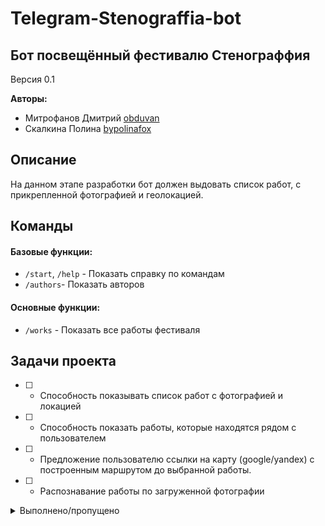 # Telegram-Stenograffia-bot 

## Бот посвещённый фестивалю Стенограффия

Версия 0.1 

**Авторы:**
* Митрофанов Дмитрий [obduvan](https://github.com/obduvan)
* Скалкина Полина [bypolinafox](https://github.com/bypolinafox)

## Описание
На данном этапе разработки бот должен выдовать список работ, с прикрепленной фотографией и геолокацией.

## Команды
#### Базовые функции:
* `/start`, `/help` - Показать справку по командам
* `/authors`- Показать авторов

#### Основные функции:
* `/works` - Показать все работы фестиваля


## Задачи проекта
- [ ] - Способность показывать список работ с фотографией и локацией
- [ ] - Способность показать работы, которые находятся рядом с пользователем
- [ ] - Предложение пользователю ссылки на карту (google/yandex) с построенным маршрутом до выбранной работы.
- [ ] - Распознавание работы по загруженной фотографии

<details>
<summary>Выполнено/пропущено</summary>
  - [x] README <br>
  - [x] Базовые команды <br>
  - [ ] Подсказки при вызове "/" <br>
</details>
